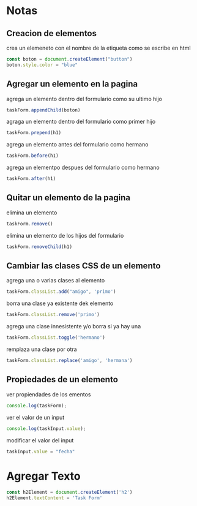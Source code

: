 # Notas

## Creacion de elementos
crea un elemeneto con el nombre de la etiqueta como se escribe en html
```javascript
const boton = document.createElement("button")
boton.style.color = "blue"
```

## Agregar un elemento en la pagina
agrega un elemento dentro del formulario como su ultimo hijo
```js
taskForm.appendChild(boton)
```

agraga un elemento dentro del formulario como primer hijo
```js
taskForm.prepend(h1)
```

agrega un elemento antes del formulario como hermano 
```js
taskForm.before(h1)
```

agrega un elementpo despues del formulario como hermano
```js
taskForm.after(h1)
```

## Quitar un elemento de la pagina
elimina un elemento
```js
taskForm.remove()
```

elimina un elemento de los hijos del formulario
```js
taskForm.removeChild(h1)
```

## Cambiar las clases CSS de un elemento

agrega una o varias clases al elemento
```js
taskForm.classList.add("amigo", 'primo')
```
borra una clase ya existente dek elemento
```js
taskForm.classList.remove('primo')
```

agrega una clase innesistente y/o borra si ya hay una
```js
taskForm.classList.toggle('hermano')
```

remplaza una clase por otra
```js
taskForm.classList.replace('amigo', 'hermana')
```

## Propiedades de un elemento
ver propiendades de los ementos
```js
console.log(taskForm);
```

ver el valor de un input
```js
console.log(taskInput.value);
```

modificar el valor del input
```js
taskInput.value = "fecha"
```

# Agregar Texto
```js
const h2Element = document.createElement('h2')
h2Element.textContent = 'Task Form'
```